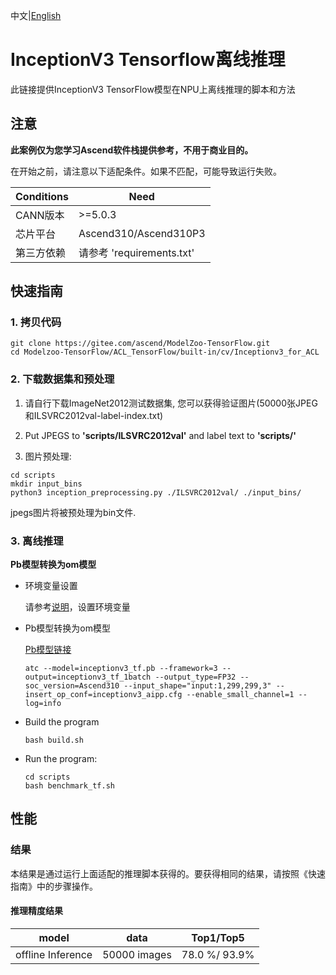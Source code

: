 中文|[English](README_EN.md)

# InceptionV3 Tensorflow离线推理 

此链接提供InceptionV3 TensorFlow模型在NPU上离线推理的脚本和方法

## 注意
**此案例仅为您学习Ascend软件栈提供参考，不用于商业目的。**

在开始之前，请注意以下适配条件。如果不匹配，可能导致运行失败。

| Conditions | Need |
| --- | --- |
| CANN版本 | >=5.0.3 |
| 芯片平台| Ascend310/Ascend310P3 |
| 第三方依赖| 请参考 'requirements.txt' |

## 快速指南

### 1. 拷贝代码

```shell
git clone https://gitee.com/ascend/ModelZoo-TensorFlow.git
cd Modelzoo-TensorFlow/ACL_TensorFlow/built-in/cv/Inceptionv3_for_ACL
```

### 2. 下载数据集和预处理

1. 请自行下载ImageNet2012测试数据集, 您可以获得验证图片(50000张JPEG和ILSVRC2012val-label-index.txt)

2. Put JPEGS to **'scripts/ILSVRC2012val'** and label text to **'scripts/'**

3. 图片预处理:
```
cd scripts
mkdir input_bins
python3 inception_preprocessing.py ./ILSVRC2012val/ ./input_bins/
```
jpegs图片将被预处理为bin文件.

### 3. 离线推理

**Pb模型转换为om模型**

- 环境变量设置

  请参考[说明](https://gitee.com/ascend/ModelZoo-TensorFlow/wikis/02.%E7%A6%BB%E7%BA%BF%E6%8E%A8%E7%90%86%E6%A1%88%E4%BE%8B/Ascend%E5%B9%B3%E5%8F%B0%E6%8E%A8%E7%90%86%E7%8E%AF%E5%A2%83%E5%8F%98%E9%87%8F%E8%AE%BE%E7%BD%AE?sort_id=6458719)，设置环境变量

- Pb模型转换为om模型

  [Pb模型链接](https://obs-9be7.obs.cn-east-2.myhuaweicloud.com/003_Atc_Models/modelzoo/Official/cv/Inceptionv3_for_ACL.zip)

  ```
  atc --model=inceptionv3_tf.pb --framework=3 --output=inceptionv3_tf_1batch --output_type=FP32 --soc_version=Ascend310 --input_shape="input:1,299,299,3" --insert_op_conf=inceptionv3_aipp.cfg --enable_small_channel=1 --log=info
  ```

- Build the program

  ```
  bash build.sh
  ```

- Run the program:

  ```
  cd scripts
  bash benchmark_tf.sh
  ```

## 性能

### 结果

本结果是通过运行上面适配的推理脚本获得的。要获得相同的结果，请按照《快速指南》中的步骤操作。

#### 推理精度结果

|       model       | **data**  |    Top1/Top5    |
| :---------------: | :-------: | :-------------: |
| offline Inference | 50000 images | 78.0 %/ 93.9% |
